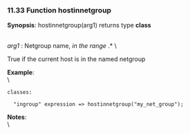 ### 11.33 Function hostinnetgroup

**Synopsis**: hostinnetgroup(arg1) returns type **class**

\
 *arg1* : Netgroup name, *in the range* .\* \

True if the current host is in the named netgroup

**Example**:\
 \

    classes:

      "ingroup" expression => hostinnetgroup("my_net_group");

**Notes**:\
 \
